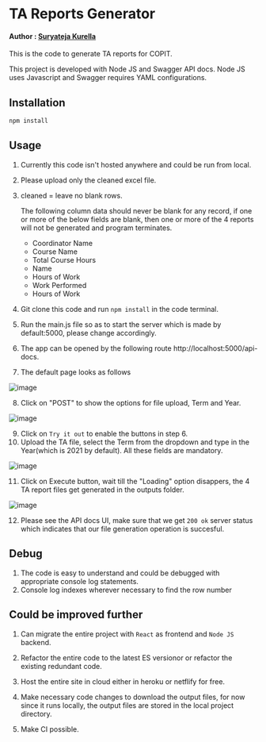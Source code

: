 # TA Reports Generator
#### Author : [Suryateja Kurella](https://www.github.com/suryaKurella) 

This is the code to generate TA reports for COPIT. 

This project is developed with Node JS and Swagger API docs.
Node JS uses Javascript and Swagger requires YAML configurations.

## Installation


```bash
npm install
```

## Usage

1. Currently this code isn't hosted anywhere and could be run from local.

2. Please upload only the cleaned excel file. 
3. 
   cleaned = leave no blank rows.
   
   The following column data should never be blank for any record, if one or more of the below fields are blank, then one or more of the 4 reports will not be generated and program terminates.
   * Coordinator Name
   * Course Name
   * Total Course Hours
   * Name
   * Hours of Work
   * Work Performed
   * Hours of Work

4. Git clone this code and run ```npm install``` in the code terminal.

5. Run the main.js file so as to start the server which is made by default:5000, please change accordingly.
6. The app can be opened by the following route http://localhost:5000/api-docs.
7. The default page looks as follows
 
![image](https://user-images.githubusercontent.com/34373886/160030406-2f75a42d-f7dc-4294-ba08-2b24e5831d45.png)

8. Click on "POST" to show the options for file upload, Term and Year.

![image](https://user-images.githubusercontent.com/34373886/160030511-46756938-0815-428f-81a4-7b113cc6e0fb.png)

9. Click on ```Try it out``` to enable the buttons in step 6.
10. Upload the TA file, select the Term from the dropdown and type in the Year(which is 2021 by default). All these fields are mandatory.

![image](https://user-images.githubusercontent.com/34373886/160030762-0e5be6be-8a91-42fd-808e-b2b8bb93c3ef.png)

11. Click on  Execute button, wait till the "Loading" option disappers, the 4 TA report files get generated in the outputs folder.

![image](https://user-images.githubusercontent.com/34373886/160031013-b30a5bd5-a9f8-467c-8f39-1f8a8717ee26.png)

12. Please see the API docs UI, make sure that we get ```200 ok``` server status which indicates that our file generation operation is succesful.





## Debug

1. The code is easy to understand and could be debugged with appropriate console log statements.
2. Console log indexes wherever necessary to find the row number


## Could be improved further

1. Can migrate the entire project with ```React``` as frontend and ```Node JS``` backend.

2. Refactor the entire code to the latest ES versionor or refactor the existing redundant code.
 
3. Host the entire site in cloud either in heroku or netflify for free.

4. Make necessary code changes to download the output files, for now since it runs locally, the output files are stored in the local project directory. 

5. Make CI possible.





